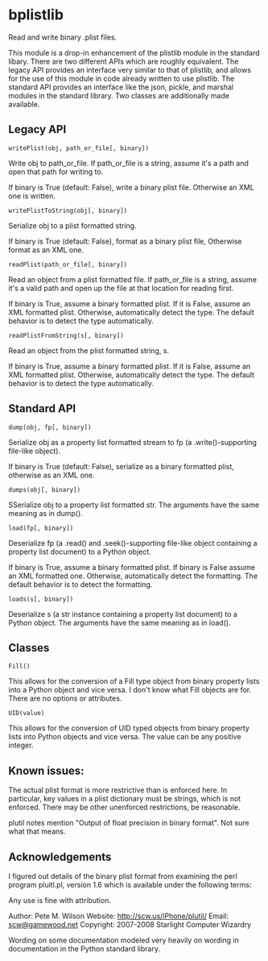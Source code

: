 bplistlib
=========
Read and write binary .plist files.

This module is a drop-in enhancement of the plistlib module in the
standard libary. There are two different APIs which are roughly
equivalent. The legacy API provides an interface very similar to that
of plistlib, and allows for the use of this module in code already
written to use plistlib. The standard API provides an interface like the
json, pickle, and marshal modules in the standard library. Two classes
are additionally made available.

Legacy API
----------

    writePlist(obj, path_or_file[, binary])

Write obj to path_or_file. If path_or_file is a string, assume
it's a path and open that path for writing to.

If binary is True (default: False), write a binary plist file. Otherwise
an XML one is written.

    writePlistToString(obj[, binary])

Serialize obj to a plist formatted string.

If binary is True (default: False), format as a binary plist file,
Otherwise format as an XML one.

    readPlist(path_or_file[, binary])

Read an object from a plist formatted file. If path_or_file is a string,
assume it's a valid path and open up the file at that location for
reading first.

If binary is True, assume a binary formatted plist. If it is False,
assume an XML formatted plist. Otherwise, automatically detect the type.
The default behavior is to detect the type automatically.

    readPlistFromString(s[, binary])

Read an object from the plist formatted string, s.

If binary is True, assume a binary formatted plist. If it is False,
assume an XML formatted plist. Otherwise, automatically detect the type.
The default behavior is to detect the type automatically.

Standard API
------------

    dump(obj, fp[, binary])

Serialize obj as a property list formatted stream to fp (a
.write()-supporting file-like object).

If binary is True (default: False), serialize as a binary formatted
plist, otherwise as an XML one.

    dumps(obj[, binary])

SSerialize obj to a property list formatted str. The arguments have
the same meaning as in dump().

    load(fp[, binary])

Deserialize fp (a .read() and .seek()-supporting file-like object
containing a property list document) to a Python object.

If binary is True, assume a binary formatted plist. If binary is False
assume an XML formatted one. Otherwise, automatically detect the
formatting. The default behavior is to detect the formatting.

    loads(s[, binary])

Deserialize s (a str instance containing a property list document) to a
Python object. The arguments have the same meaning as in load().

Classes
-------

    Fill()

This allows for the conversion of a Fill type object from binary
property lists into a Python object and vice versa. I don't know what
Fill objects are for. There are no options or attributes.

    UID(value)

This allows for the conversion of UID typed objects from binary
property lists into Python objects and vice versa. The value can be any
positive integer.

Known issues:
-------------
The actual plist format is more restrictive than is enforced here. In
particular, key values in a plist dictionary must be strings, which is
not enforced. There may be other unenforced restrictions, be reasonable.

plutil notes mention "Output of float precision in binary format". Not
sure what that means.

Acknowledgements
----------------

I figured out details of the binary plist format from examining the perl
program pluitl.pl, version 1.6 which is available under the following
terms:

Any use is fine with attribution.

Author: Pete M. Wilson
Website: http://scw.us/iPhone/plutil/
Email: scw@gamewood.net
Copyright: 2007-2008 Starlight Computer Wizardry

Wording on some documentation modeled very heavily on wording in
documentation in the Python standard library.
